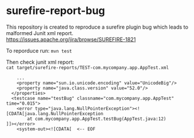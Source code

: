 # surefire-report-bug

This repository is created to reproduce a surefire plugin bug which leads to malformed Junit xml report.
https://issues.apache.org/jira/browse/SUREFIRE-1821

To reporduce run:
``mvn test``  

Then check junit xml report:  
`cat target/surefire-reports/TEST-com.mycompany.app.AppTest.xml`
```$xslt
    ...
    <property name="sun.io.unicode.encoding" value="UnicodeBig"/>
    <property name="java.class.version" value="52.0"/>
  </properties>
  <testcase name="testBug" classname="com.mycompany.app.AppTest" time="0.015">
    <error type="java.lang.NullPointerException"><![CDATA[java.lang.NullPointerException
        at com.mycompany.app.AppTest.testBug(AppTest.java:12)
]]></error>
    <system-out><![CDATA[  <-- EOF
```
